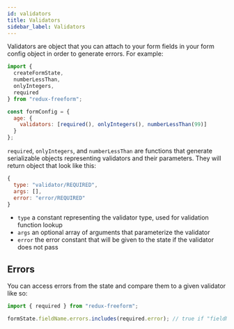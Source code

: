 ```yaml
---
id: validators
title: Validators
sidebar_label: Validators
---
```


Validators are object that you can attach to your form fields in your form
config object in order to generate errors. For example:

```jsx
import {
  createFormState,
  numberLessThan,
  onlyIntegers,
  required
} from "redux-freeform";

const formConfig = {
  age: {
    validators: [required(), onlyIntegers(), numberLessThan(99)]
  }
};
```

`required`, `onlyIntegers`, and `numberLessThan` are functions that generate serializable objects
representing validators and their parameters. They will return object that look like this:

```jsx
{
  type: "validator/REQUIRED",
  args: [],
  error: "error/REQUIRED"
}
```

- `type` a constant representing the validator type, used for validation function lookup
- `args` an optional array of arguments that parameterize the validator
- `error` the error constant that will be given to the state if the validator does not pass

## Errors

You can access errors from the state and compare them to a given validator like so:

```jsx
import { required } from "redux-freeform";

formState.fieldName.errors.includes(required.error); // true if "fieldName" field has a "required" error
```
